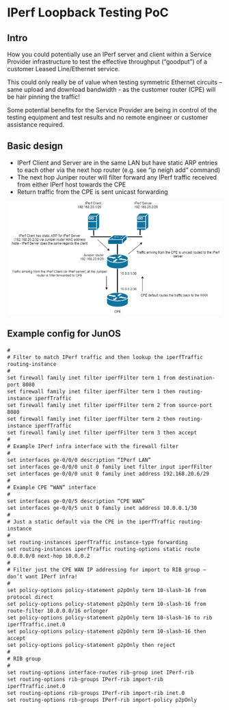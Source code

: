 # IPerf Loopback Testing PoC

## Intro

How you could potentially use an IPerf server and client within a Service Provider infrastructure to test the effective throughput (“goodput”) of a customer Leased Line/Ethernet service.  

This could only really be of value when testing symmetric Ethernet circuits – same upload and download bandwidth - as the customer router (CPE) will be hair pinning the traffic!  

Some potential benefits for the Service Provider are being in control of the testing equipment and test results and no remote engineer or customer assistance required.  


## Basic design 
- IPerf Client and Server are in the same LAN but have static ARP entries to each other via the next hop router (e.g. see “ip neigh add” command)
- The next hop Juniper router will filter forward any IPerf traffic received from either IPerf host towards the CPE
- Return traffic from the CPE is sent unicast forwarding

 ![basic design](https://github.com/lanaash/iperf_loopback_testing/blob/main/iperf_loopback_.testing.png)

  
## Example config for JunOS

    #
    # Filter to match IPerf traffic and then lookup the iperfTraffic routing-instance
    #
    set firewall family inet filter iperfFilter term 1 from destination-port 8080
    set firewall family inet filter iperfFilter term 1 then routing-instance iperfTraffic
    set firewall family inet filter iperfFilter term 2 from source-port 8080
    set firewall family inet filter iperfFilter term 2 then routing-instance iperfTraffic
    set firewall family inet filter iperfFilter term 3 then accept
    #
    # Example IPerf infra interface with the firewall filter
    #
    set interfaces ge-0/0/0 description “IPerf LAN”
    set interfaces ge-0/0/0 unit 0 family inet filter input iperfFilter
    set interfaces ge-0/0/0 unit 0 family inet address 192.168.20.6/29
    #
    # Example CPE “WAN” interface
    #
    set interfaces ge-0/0/5 description “CPE WAN”
    set interfaces ge-0/0/5 unit 0 family inet address 10.0.0.1/30
    #
    # Just a static default via the CPE in the iperfTraffic routing-instance
    #
    set routing-instances iperfTraffic instance-type forwarding
    set routing-instances iperfTraffic routing-options static route 0.0.0.0/0 next-hop 10.0.0.2
    #
    # Filter just the CPE WAN IP addressing for import to RIB group – don’t want IPerf infra!
    #
    set policy-options policy-statement p2pOnly term 10-slash-16 from protocol direct
    set policy-options policy-statement p2pOnly term 10-slash-16 from route-filter 10.0.0.0/16 orlonger
    set policy-options policy-statement p2pOnly term 10-slash-16 to rib iperfTraffic.inet.0
    set policy-options policy-statement p2pOnly term 10-slash-16 then accept
    set policy-options policy-statement p2pOnly then reject
    #
    # RIB group
    #
    set routing-options interface-routes rib-group inet IPerf-rib
    set routing-options rib-groups IPerf-rib import-rib iperfTraffic.inet.0
    set routing-options rib-groups IPerf-rib import-rib inet.0
    set routing-options rib-groups IPerf-rib import-policy p2pOnly
